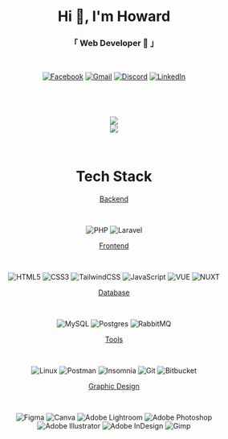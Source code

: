 <h1 align="center">Hi 👋, I'm Howard</h1>
<h3 align="center">「 Web Developer 🗿 」</h3>

<br>

<div align="center">
  
[![Facebook](https://img.shields.io/badge/Facebook-%231877F2.svg?style=for-the-badge&logo=Facebook&logoColor=white)](https://www.facebook.com/) 
[![Gmail](https://img.shields.io/badge/Gmail-D14836?style=for-the-badge&logo=gmail&logoColor=white)](https://gmail.com)
[![Discord](https://img.shields.io/badge/Discord-%235865F2.svg?style=for-the-badge&logo=discord&logoColor=white)](https://discord.com) 
[![LinkedIn](https://img.shields.io/badge/linkedin-%230077B5.svg?style=for-the-badge&logo=linkedin&logoColor=white)](https://www.linkedin.com/in/) 

</div>

#

<br>

<div align="center">
  
<!-- # Github Stats
<table align="center" border="0" cellpadding="0" cellspacing="0">
  <thead>
    <tr>
      <td>
        <img height = "150"
          src="https://github-readme-stats.vercel.app/api?username=hwrd2000&show_icons=true&locale=en&theme=tokyonight" style="max-width: 100%";
          alt="GitHub Stats"
        />
      </td>
    </tr>
  </thead>
</table> -->

<div align="center">
  
![](http://github-profile-summary-cards.vercel.app/api/cards/profile-details?username=hwrd2000&theme=dark)
<br>
![](https://github-readme-stats.vercel.app/api/top-langs/?username=hwrd2000&theme=dark&hide_border=false&include_all_commits=true&count_private=true&layout=compact)

</div>

<br>

# Tech Stack

<u>Backend</u>

<br>
  
![PHP](https://img.shields.io/badge/php-%23777BB4.svg?style=for-the-badge&logo=php&logoColor=white)
![Laravel](https://img.shields.io/badge/laravel-%23FF2D20.svg?style=for-the-badge&logo=laravel&logoColor=white) 


<u>Frontend</u>

<br>
  
![HTML5](https://img.shields.io/badge/html5-%23E34F26.svg?style=for-the-badge&logo=html5&logoColor=white) 
![CSS3](https://img.shields.io/badge/css3-%231572B6.svg?style=for-the-badge&logo=css3&logoColor=white) 
![TailwindCSS](https://img.shields.io/badge/tailwindcss-%2338B2AC.svg?style=for-the-badge&logo=tailwind-css&logoColor=white) 
![JavaScript](https://img.shields.io/badge/javascript-%23323330.svg?style=for-the-badge&logo=javascript&logoColor=%23F7DF1E)
![VUE](https://img.shields.io/badge/Vue.js-35495E?style=for-the-badge&logo=vuedotjs&logoColor=4FC08D)
![NUXT](https://img.shields.io/badge/nuxt.js-00DC82?style=for-the-badge&logo=nuxt.js&logoColor=white)


<u>Database</u>

<br>
  
![MySQL](https://img.shields.io/badge/mysql-%2300f.svg?style=for-the-badge&logo=mysql&logoColor=white) 
![Postgres](https://img.shields.io/badge/postgres-%23316192.svg?style=for-the-badge&logo=postgresql&logoColor=white) 
![RabbitMQ](https://img.shields.io/badge/Rabbitmq-FF6600?style=for-the-badge&logo=rabbitmq&logoColor=white) 


<u>Tools</u>

<br>

![Linux](https://img.shields.io/badge/Linux-FCC624?style=for-the-badge&logo=linux&logoColor=black)
![Postman](https://img.shields.io/badge/Postman-FF6C37?style=for-the-badge&logo=postman&logoColor=white) 
![Insomnia](https://img.shields.io/badge/Insomnia-black?style=for-the-badge&logo=insomnia&logoColor=5849BE) 
![Git](https://img.shields.io/badge/git-%23F05033.svg?style=for-the-badge&logo=git&logoColor=white) 
![Bitbucket](https://img.shields.io/badge/bitbucket-%230047B3.svg?style=for-the-badge&logo=bitbucket&logoColor=white)


<u>Graphic Design</u>

<br>
  
![Figma](https://img.shields.io/badge/figma-%23F24E1E.svg?style=for-the-badge&logo=figma&logoColor=white) 
![Canva](https://img.shields.io/badge/Canva-%2300C4CC.svg?style=for-the-badge&logo=Canva&logoColor=white)
![Adobe Lightroom](https://img.shields.io/badge/Adobe%20Lightroom-31A8FF.svg?style=for-the-badge&logo=Adobe%20Lightroom&logoColor=white) 
![Adobe Photoshop](https://img.shields.io/badge/adobe%20photoshop-%2331A8FF.svg?style=for-the-badge&logo=adobe%20photoshop&logoColor=white) 
![Adobe Illustrator](https://img.shields.io/badge/adobe%20illustrator-%23FF9A00.svg?style=for-the-badge&logo=adobe%20illustrator&logoColor=white) 
![Adobe InDesign](https://img.shields.io/badge/Adobe%20InDesign-49021F?style=for-the-badge&logo=adobeindesign&logoColor=FF3366) 
![Gimp](https://img.shields.io/badge/Gimp-657D8B?style=for-the-badge&logo=gimp&logoColor=FFFFFF) 

</div>

<!--
                                                                                                    
                                  -%%%%%%%%%%%##**++==---::....                                     
                                  *@@@@@@@@@@@@@@@@@@@@@@@@@@@@@@@@%%%%%%%##*+=--::...              
                                  #@@@@@@@@@@@@@@@@@@@@@@@@@@@@@@@%#*######******##*****+           
                                 .#@%**+++**##%%@@@@@@@@@@@@@@@@@@%#*#*******************:          
                                 .#@#*+.-*######%%%%#**+++++=+#@@%%#*#####***************+          
                                 .#@#*=:=***####%%%%%%%%%%%%%#%@@%##*####*****************:         
                                 .%@#*--+****######%%%%%%%%%%%@@@%##*#####***************+:         
                                 :%@##-=+****########%%%%%%%%%@@@%##*####****************+.         
                                 :%@#*-===+++**########%%%%%%@@@@%#**#####**************+*.         
                                 :@@#*-====++++**###########%%@@@%#*######**************+*          
                                 -@@#*--====+++++++*****#####%@@@%#*#######*************++          
                                 -@@#*--======++++++++++*****#@@%%#*#####***************++          
                                 -@%#*--========+++++++++++++#@@%%#*######**************++          
                                 =@%#*--=================+===#@@%%#*##*****************++=          
                                 =@%#*---====================#@@%#**#####*#************++=          
                                 =@%#*----===================%@@%#*########************++-          
                                 +@%%@#*+====================@@@%#*######*************+++-          
                                 +@@@@@@@@@%%*==============-@@@%#*###*#**************+++:          
                                 +@@@@@@@@@@@@@@@@@@@#+======@@@%#**##****************+++:          
                                 *@@@@@@@@@@@@@@@@@@@@@@@@@@@@@%%***#****************++++.          
                                 *@@@@@@@@@@@@@@@@@@@@@@@@@@@@@%%********************++++.          
                                 *@@@@@@@@@@@@@@@@@@@@@@@@@@@@@%%*******************+++++           
                                 *@@@@@@@@@@@@@##@@@@@@@@@@@@@@%#******************+++++=           
                                 #@%%@@@@@@@@@@@@@%#-:=*#%%@@@@%#*****************++++++=           
                                .#@@@@@@@@@@@@@@@@@@@@@%=::*@@@%#*****************++++++=           
                                 +##%%@@@@@@@@@@@@@@@@@@@@@@@@@%*****************++++++=-           
                    .*%#*#%##:     .:+####%%%@@@@@@@@@@@@@@@@@@%*****************+++=+==-           
                .:*@%##+**++%%#%%*-:.-++===**##%%%@@@@@@@@@@@@@%***************+++=+=+==:           
              -*%%%##%*#+*****+#**##%%%#*=======++*##%%%%@@@@@%#************++*++++++-.             
           -%@@#%#**+#+##+**=#*+#*+#+##+#%@@#+=========+####%%##*********+++++++++:..                
       .=%@@@@##*+*#+##*+#+##***+**+**+#*+#**#%%@#++======-==+*=--=****++*+**+=:                 .:.
     .*@@@@@@@%*##*###**+#***#+*#**#*+#***#=*+*#**%%%%#*+=====::++*****+***-:                   .:. 
      +%@@@@@@@@@@########**#+#*+**+#*+*#*+#*+##+**+####%@@@#====++*****:                      .:: 
       -*##%@@@@@@@@@%########*+#+*#*+*#+#*****=#*+*#****%@@@@@@#-=+=:                         :..   
         .:=*#%%@@@@@@@@@@%#########+*+##*+**+###******%@@@@@@%#*:......                      ::    
              .*##%%@@@@@@@@@@%###*+####+*%%####****#@@@@@@@##**=--=-==++++.               .-=.     
                 .-+#%%@@@@@@@@@@@%###*+##*=+##***%@@@@@@%#**+-.:..   ..:-==:         .:--:.       
                     .-*#%%@@@@@@@@@@@%##**%%%%%@@@@@@@%#**+: .:=#**==-+---:.:----::::..             
                         :+##%%@@@@@@@@@@@@@@@@@@@@@@##**+-. :#@#####***+--=.                       
                            .-+#%%%@@@@@@@@@@@@@@@%#**+-. .+@@@@@@@@%%%@@@%-                        
                                .:*##%%@@@@@@@@@%#**+: .=%@@@@@@@@@@@@@@##*=                        
                                    .-*##%%@@@#**+=. .*@@@@@@@@@@@@@@%#*****.                       
                                        :=*##**+-.   =@@@@@@@@@@@@@%#****+-.                        
                                           .::.      +@@@@@@@@@@@#****+-.                           
                                                      :+#%@@@@@#***+=...                             
--!>

